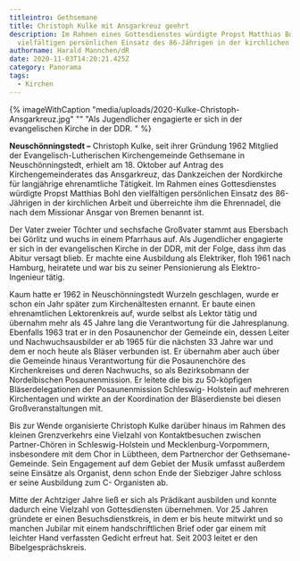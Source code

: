 ```yaml
---
titleintro: Gethsemane
title: Christoph Kulke mit Ansgarkreuz geehrt
description: Im Rahmen eines Gottesdienstes würdigte Propst Matthias Bohl den
  vielfältigen persönlichen Einsatz des 86-Jährigen in der kirchlichen Arbeit.
authorname: Harald Mannchen/dR
date: 2020-11-03T14:20:21.425Z
category: Panorama
tags:
  - Kirchen
---
```

{% imageWithCaption "media/uploads/2020-Kulke-Christoph-Ansgarkreuz.jpg" "" "Als Jugendlicher engagierte er sich in der evangelischen Kirche in der DDR.   " %}

**Neuschönningstedt –** Christoph Kulke, seit ihrer Gründung 1962 Mitglied der Evangelisch-Lutherischen Kirchengemeinde Gethsemane in Neuschönningstedt, erhielt am 18. Oktober auf Antrag des Kirchengemeinderates das Ansgarkreuz, das Dankzeichen der Nordkirche für langjährige ehrenamtliche Tätigkeit. Im Rahmen eines Gottesdienstes würdigte Propst Matthias Bohl den vielfältigen persönlichen Einsatz des 86-Jährigen in der kirchlichen Arbeit und überreichte ihm die Ehrennadel, die nach dem Missionar Ansgar von Bremen benannt ist. 

Der Vater zweier Töchter und sechsfache Großvater stammt aus Ebersbach bei Görlitz und wuchs in einem Pfarrhaus auf. Als Jugendlicher engagierte er sich in der evangelischen Kirche in der DDR, mit der Folge, dass ihm das Abitur versagt blieb. Er machte eine Ausbildung als Elektriker, floh 1961 nach Hamburg, heiratete und war bis zu seiner Pensionierung als Elektro-Ingenieur tätig. 

Kaum hatte er 1962 in Neuschönningstedt Wurzeln geschlagen, wurde er schon ein Jahr später zum Kirchenältesten ernannt. Er baute einen ehrenamtlichen Lektorenkreis auf, wurde selbst als Lektor tätig und übernahm mehr als 45 Jahre lang die Verantwortung für die Jahresplanung. Ebenfalls 1963 trat er in den Posaunenchor der Gemeinde ein, dessen Leiter und Nachwuchsausbilder er ab 1965 für die nächsten 33 Jahre war und dem er noch heute als Bläser verbunden ist. Er übernahm aber auch über die Gemeinde hinaus Verantwortung für die Posaunenchöre des Kirchenkreises und deren Nachwuchs, so als Bezirksobmann der Nordelbischen Posaunenmission. Er leitete die bis zu 50-köpfigen Bläserdelegationen der Posaunenmission Schleswig- Holstein auf mehreren Kirchentagen und wirkte an der Koordination der Bläserdienste bei diesen Großveranstaltungen mit. 

Bis zur Wende organisierte Christoph Kulke darüber hinaus im Rahmen des kleinen Grenzverkehrs eine Vielzahl von Kontaktbesuchen zwischen Partner-Chören in Schleswig-Holstein und Mecklenburg-Vorpommern, insbesondere mit dem Chor in Lübtheen, dem Partnerchor der Gethsemane-Gemeinde. Sein Engagement auf dem Gebiet der Musik umfasst außerdem seine Einsätze als Organist, denn schon Ende der Siebziger Jahre schloss er seine Ausbildung zum C- Organisten ab. 

Mitte der Achtziger Jahre ließ er sich als Prädikant ausbilden und konnte dadurch eine Vielzahl von Gottesdiensten übernehmen. Vor 25 Jahren gründete er einen Besuchsdienstkreis, in dem er bis heute mitwirkt und so manchen Jubilar mit einem handschriftlichen Brief oder gar einem mit leichter Hand verfassten Gedicht erfreut hat. Seit 2003 leitet er den Bibelgesprächskreis.